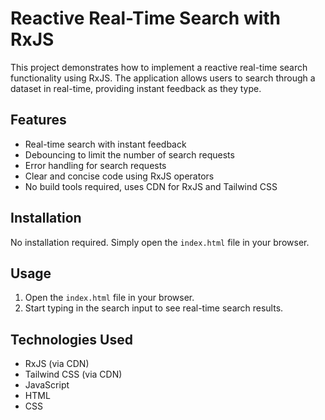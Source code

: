 # Reactive Real-Time Search with RxJS

This project demonstrates how to implement a reactive real-time search functionality using RxJS. The application allows users to search through a dataset in real-time, providing instant feedback as they type.

## Features

- Real-time search with instant feedback
- Debouncing to limit the number of search requests
- Error handling for search requests
- Clear and concise code using RxJS operators
- No build tools required, uses CDN for RxJS and Tailwind CSS

## Installation

No installation required. Simply open the `index.html` file in your browser.

## Usage

1. Open the `index.html` file in your browser.
2. Start typing in the search input to see real-time search results.

## Technologies Used

- RxJS (via CDN)
- Tailwind CSS (via CDN)
- JavaScript
- HTML
- CSS
